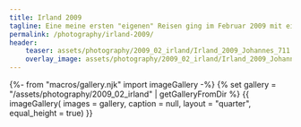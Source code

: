 ```yaml
---
title: Irland 2009
tagline: Eine meine ersten "eigenen" Reisen ging im Februar 2009 mit einem Mietauto quer durch Irland.
permalink: /photography/irland-2009/
header:
    teaser: assets/photography/2009_02_irland/Irland_2009_Johannes_711.jpg
    overlay_image: assets/photography/2009_02_irland/Irland_2009_Johannes_711.jpg
---
```

{%- from "macros/gallery.njk" import imageGallery -%}
{% set gallery = "/assets/photography/2009_02_irland" | getGalleryFromDir %}
{{ imageGallery(
    images = gallery,
    caption = null,
    layout = "quarter",
    equal_height = true) }}